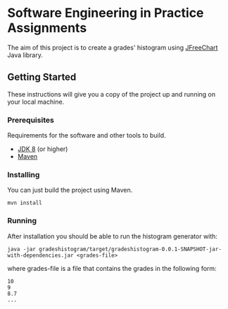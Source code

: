 # Software Engineering in Practice Assignments

The aim of this project is to create a grades' histogram using [JFreeChart](https://www.jfree.org/jfreechart/) Java library.

## Getting Started

These instructions will give you a copy of the project up and running on
your local machine.

### Prerequisites

Requirements for the software and other tools to build.
- [JDK 8](https://www.oracle.com/java/technologies/javase/javase-jdk8-downloads.html) (or higher)
- [Maven](https://maven.apache.org/)

### Installing

You can just build the project using Maven.

    mvn install

### Running

After installation you should be able to run the histogram generator with:

    java -jar gradeshistogram/target/gradeshistogram-0.0.1-SNAPSHOT-jar-with-dependencies.jar <grades-file>

where grades-file is a file that contains the grades in the following form:

    10
    9
    8.7
    ...
